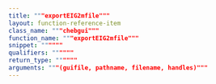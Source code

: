 ```yaml
---
title: """exportEIG2mfile"""
layout: function-reference-item
class_name: """chebgui"""
function_name: """exportEIG2mfile"""
snippet: """"""
qualifiers: """"""
return_type: """"""
arguments: """(guifile, pathname, filename, handles)"""
---
```


